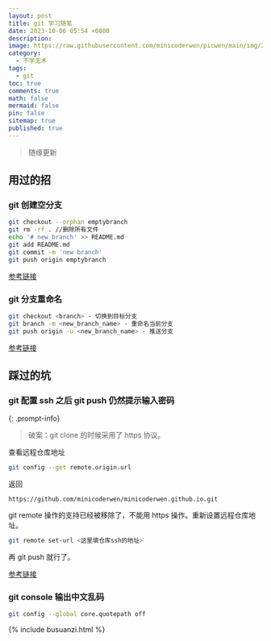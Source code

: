 ```yaml
---
layout: post
title: git 学习随笔
date: 2023-10-06 05:54 +0800
description:
image: https://raw.githubusercontent.com/minicoderwen/picwen/main/img/2023-10-05-1696543005.jpg
category:
  - 不学无术
tags:
  - git
toc: true
comments: true
math: false
mermaid: false
pin: false
sitemap: true
published: true
---
```


> 随缘更新

## 用过的招

### git 创建空分支

```bash
git checkout --orphan emptybranch
git rm -rf . //删除所有文件
echo '# new branch' >> README.md
git add README.md
git commit -m 'new branch'
git push origin emptybranch
```

[参考链接](https://juejin.cn/post/6844904056436031496)

### git 分支重命名

```bash
git checkout <branch> - 切换到目标分支
git branch -m <new_branch_name> - 重命名当前分支
git push origin -u <new_branch_name> - 推送分支
```

[参考链接](https://blog.csdn.net/Wustfish/article/details/131411472)

## 踩过的坑

### git 配置 ssh 之后 git push 仍然提示输入密码

{: .prompt-info}

> 破案：git clone 的时候采用了 https 协议。

查看远程仓库地址

```bash
git config --get remote.origin.url
```

返回

```text
https://github.com/minicoderwen/minicoderwen.github.io.git
```

git remote 操作的支持已经被移除了，不能用 https 操作。重新设置远程仓库地址。

```bash
git remote set-url <这里填仓库ssh的地址>
```

再 git push 就行了。

[参考链接](https://www.zhihu.com/question/55865892)

### git console 输出中文乱码

```bash
git config --global core.quotepath off
```

{% include busuanzi.html %}
